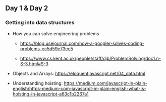 ## Day 1 & Day 2


### Getting into data structures

- How you can solve engineering problems

    - https://blog.usejournal.com/how-a-googler-solves-coding-problems-ec5d59e73ec5

    - https://www.cs.kent.ac.uk/people/staff/djb/ProblemSolving/doc1.n-S-3.html#S-3

- Objects and Arrays: https://eloquentjavascript.net/04_data.html

- Understanding hoisting: https://medium.com/javascript-in-plain-english/https-medium-com-javascript-in-plain-english-what-is-hoisting-in-javascript-a63c1b2267a1
